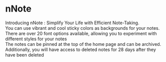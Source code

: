 # nNote
Introducing nNote : Simplify Your Life with Efficient Note-Taking. <br/>
You can use vibrant and cool sticky colors as backgrounds for your notes.  <br/>
There are over 20 font options available, allowing you to experiment with different styles for your notes  <br/>
The notes can be pinned at the top of the home page and can be archived. <br/>
Additionally, you will have access to deleted notes for 28 days after they have been deleted <br/>
 
 
 
